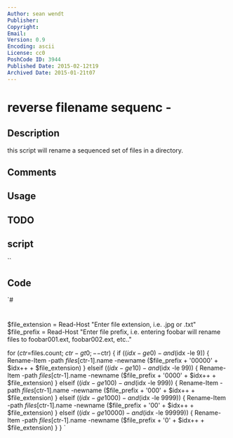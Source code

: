 ```yaml
---
Author: sean wendt
Publisher: 
Copyright: 
Email: 
Version: 0.9
Encoding: ascii
License: cc0
PoshCode ID: 3944
Published Date: 2015-02-12t19
Archived Date: 2015-01-21t07
---
```


# reverse filename sequenc - 

## Description

this script will rename a sequenced set of files in a directory.

## Comments



## Usage



## TODO



## script

``

## Code

`#
 #
 #
 
 $file_extension = Read-Host "Enter file extension, i.e. .jpg or .txt"
 $file_prefix = Read-Host "Enter file prefix, i.e. entering foobar will rename files to foobar001.ext, foobar002.ext, etc.."
 
 for ($ctr=$files.count; $ctr -gt 0 ; --$ctr)
 {
 	if (($idx -ge 0) -and ($idx -le 9))
 		{
 		Rename-Item -path $files[$ctr-1].name -newname ($file_prefix + '00000' + $idx++ + $file_extension)
 		}
 	elseif (($idx -ge 10) -and ($idx -le 99))
 		{
 		Rename-Item -path $files[$ctr-1].name -newname ($file_prefix + '0000' + $idx++ + $file_extension)
 		}
 	elseif (($idx -ge 100) -and ($idx -le 999))
 		{
 		Rename-Item -path $files[$ctr-1].name -newname ($file_prefix + '000' + $idx++ + $file_extension)
 		}
 	elseif (($idx -ge 1000) -and ($idx -le 9999))
 		{
 		Rename-Item -path $files[$ctr-1].name -newname ($file_prefix + '00' + $idx++ + $file_extension)
 		}
 	elseif (($idx -ge 10000) -and ($idx -le 99999))
 		{
 		Rename-Item -path $files[$ctr-1].name -newname ($file_prefix + '0' + $idx++ + $file_extension)
 		}
 }
`

